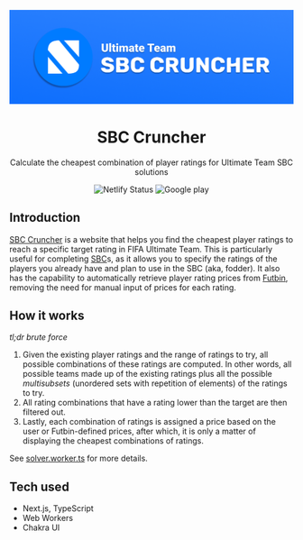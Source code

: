 ![SBC Cruncher banner](public/banner_low.png)

<h1 align="center">SBC Cruncher</h1>

<p align="center">Calculate the cheapest combination of player ratings for Ultimate Team SBC solutions</p>

<p align="center">
   <a style="text-decoration:none" href="https://app.netlify.com/sites/sbccruncher/deploys" target="_blank">
    <img src="https://api.netlify.com/api/v1/badges/315ab81c-01ff-4ee7-bccd-c0cc092b7ad2/deploy-status" alt="Netlify Status" />
  </a>
  <a style="text-decoration:none" href="https://play.google.com/store/apps/details?id=cc.sbccruncher.twa" target="_blank">
    <img src="https://img.shields.io/badge/Google%20Play-Download-success" alt="Google play" />
  </a>
</p>

## Introduction

[SBC Cruncher](https://sbccruncher.cc) is a website that helps you find the cheapest player ratings to reach a specific target rating in FIFA Ultimate Team. This is particularly useful for completing [SBC](https://www.futbin.com/squad-building-challenges)s, as it allows you to specify the ratings of the players you already have and plan to use in the SBC (aka, fodder). It also has the capability to automatically retrieve player rating prices from [Futbin](https://www.futbin.com/stc/cheapest), removing the need for manual input of prices for each rating.

## How it works

_tl;dr brute force_

1. Given the existing player ratings and the range of ratings to try, all possible combinations of these ratings are computed. In other words, all possible teams made up of the existing ratings plus all the possible _multisubsets_ (unordered sets with repetition of elements) of the ratings to try.
2. All rating combinations that have a rating lower than the target are then filtered out.
3. Lastly, each combination of ratings is assigned a price based on the user or Futbin-defined prices, after which, it is only a matter of displaying the cheapest combinations of ratings.
   
See [solver.worker.ts](src/workers/solver.worker.ts) for more details.

## Tech used

- Next.js, TypeScript
- Web Workers
- Chakra UI
